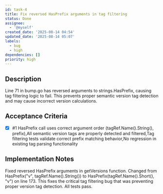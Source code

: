 ```yaml
---
id: task-4
title: Fix reversed HasPrefix arguments in tag filtering
status: Done
assignee:
  - '@myself'
created_date: '2025-08-14 04:54'
updated_date: '2025-08-14 05:07'
labels:
  - bug
  - high
dependencies: []
priority: high
---
```


## Description

Line 71 in bump.go has reversed arguments to strings.HasPrefix, causing tag filtering logic to fail. This prevents proper semantic version tag detection and may cause incorrect version calculations.

## Acceptance Criteria
<!-- AC:BEGIN -->
- [x] #1 HasPrefix call uses correct argument order (tagRef.Name().String(), prefix),All semantic version tags are properly detected and filtered,Tag filtering tests validate correct prefix matching behavior,No regression in existing tag parsing functionality
<!-- AC:END -->

## Implementation Notes

Fixed reversed HasPrefix arguments in getVersions function. Changed from HasPrefix("v", tagRef.Name().String()) to HasPrefix(tagRef.Name().Short(), "v") on line 173. This fixes the critical tag filtering bug that was preventing proper version tag detection. All tests pass.
